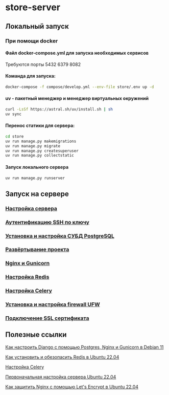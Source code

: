# store-server

## Локальный запуск 
### При помощи docker
#### Файл docker-compose.yml для запуска необходимых сервисов
Требуются порты 5432 6379 8082
#### Команда для запуска:
```sh
docker-compose -f compose/develop.yml --env-file store/.env up -d
```
#### uv - пакетный менеджер и менеджер виртуальных окружений
```sh
curl -LsSf https://astral.sh/uv/install.sh | sh
uv sync
```
#### Перенос статики для сервера:
```sh
cd store
uv run manage.py makemigrations
uv run manage.py migrate
uv run manage.py createsuperuser
uv run manage.py collectstatic
```
#### Запуск локального сервера
```sh
uv run manage.py runserver
```
## Запуск на сервере

### [Настройка сервера](docs/ServerSetup.md)
### [Аутентификацию SSH по ключу](docs/KeySSH.md)
### [Установка и настройка СУБД PostgreSQL](docs/ConfiguringPostgreSQL.md)
### [Развёртывание проекта](docs/ProjectDeployment.md)
### [Nginx и Gunicorn](docs/Nginx&Gunicorn.md)
### [Настройка Redis](docs/ConfiguringRedis.md)
### [Настройка Celery](docs/ConfiguringCelery.md)
### [Установка и настройка firewall UFW](docs/Installing&ConfiguringUFW.md)
### [Подключение SSL сертификата](docs/CertificateSSL.md)

## Полезные ссылки

[Как настроить Django с помощью Postgres, Nginx и Gunicorn в Debian 11](https://www.digitalocean.com/community/tutorials/how-to-set-up-django-with-postgres-nginx-and-gunicorn-on-debian-11)

[Как установить и обезопасить Redis в Ubuntu 22.04](https://www.digitalocean.com/community/tutorials/how-to-install-and-secure-redis-on-ubuntu-22-04)

[Настройка Celery](https://docs.celeryq.dev/en/stable/userguide/daemonizing.html#usage-systemd)

[Первоначальная настройка сервера Ubuntu 22.04](https://www.digitalocean.com/community/tutorials/initial-server-setup-with-ubuntu-22-04)

[Как защитить Nginx с помощью Let's Encrypt в Ubuntu 22.04](https://www.digitalocean.com/community/tutorials/how-to-secure-nginx-with-let-s-encrypt-on-ubuntu-22-04)